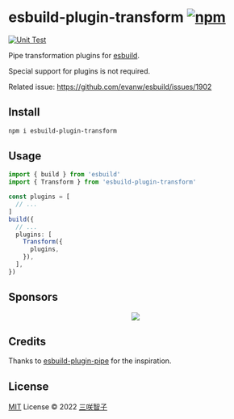 # esbuild-plugin-transform [![npm](https://img.shields.io/npm/v/esbuild-plugin-transform.svg)](https://npmjs.com/package/esbuild-plugin-transform)

[![Unit Test](https://github.com/sxzz/esbuild-plugin-transform/actions/workflows/unit-test.yml/badge.svg)](https://github.com/sxzz/esbuild-plugin-transform/actions/workflows/unit-test.yml)

Pipe transformation plugins for [esbuild](https://esbuild.github.io/).

Special support for plugins is not required.

Related issue: https://github.com/evanw/esbuild/issues/1902

## Install

```bash
npm i esbuild-plugin-transform
```

## Usage

```ts
import { build } from 'esbuild'
import { Transform } from 'esbuild-plugin-transform'

const plugins = [
  // ...
]
build({
  // ...
  plugins: [
    Transform({
      plugins,
    }),
  ],
})
```

## Sponsors

<p align="center">
  <a href="https://cdn.jsdelivr.net/gh/sxzz/sponsors/sponsors.svg">
    <img src='https://cdn.jsdelivr.net/gh/sxzz/sponsors/sponsors.svg'/>
  </a>
</p>

## Credits

Thanks to [esbuild-plugin-pipe](https://github.com/nativew/esbuild-plugin-pipe) for the inspiration.

## License

[MIT](./LICENSE) License © 2022 [三咲智子](https://github.com/sxzz)
